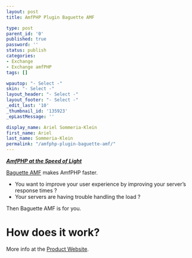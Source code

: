 ```yaml
---
layout: post
title: AmfPHP Plugin Baguette AMF

type: post
parent_id: '0'
published: true
password: ''
status: publish
categories:
- Exchange
- Exchange amfPHP
tags: []

wpautop: "- Select -"
skin: "- Select -"
layout_header: "- Select -"
layout_footer: "- Select -"
_edit_last: '10'
_thumbnail_id: '135923'
_epLastMessage: ''

display_name: Ariel Sommeria-Klein
first_name: Ariel
last_name: Sommeria-Klein
permalink: "/amfphp-plugin-baguette-amf/"
---
```


[**_AmfPHP at the Speed of Light_**](http://www.baguetteamf.com)

[Baguette AMF](http://www.baguetteamf.com) makes AmfPHP faster.

*   You want to improve your user experience by improving your server’s response times ?
*   Your servers are having trouble handling the load ?

Then Baguette AMF is for you.

How does it work?
=================





More info at the [Product Website](http://www.baguetteamf.com).